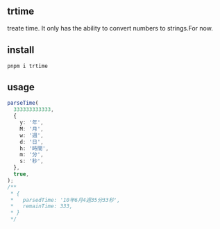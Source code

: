 ## trtime

treate time.
It only has the ability to convert numbers to strings.For now.

## install

```
pnpm i trtime
```

## usage

```ts
parseTime(
  333333333333,
  {
    y: '年',
    M: '月',
    w: '週',
    d: '日',
    h: '時間',
    m: '分',
    s: '秒',
  },
  true,
);
/**
 * {
 *   parsedTime: '10年6月4週35分33秒',
 *   remainTime: 333,
 * }
 */
```
